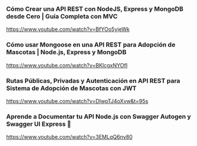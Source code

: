 ### Cómo Crear una API REST con NodeJS, Express y MongoDB desde Cero | Guía Completa con MVC
https://www.youtube.com/watch?v=BfYOo5yjeWk

### Cómo usar Mongoose en una API REST para Adopción de Mascotas | Node.js, Express y MongoDB
https://www.youtube.com/watch?v=BKlcgxNYOfI

### Rutas Públicas, Privadas y Autenticación en API REST para Sistema de Adopción de Mascotas con JWT
https://www.youtube.com/watch?v=DIwpTJ4oXvw&t=95s

### Aprende a Documentar tu API Node.js con Swagger Autogen y Swagger UI Express 🚀
https://www.youtube.com/watch?v=3EMLqQ6ny80